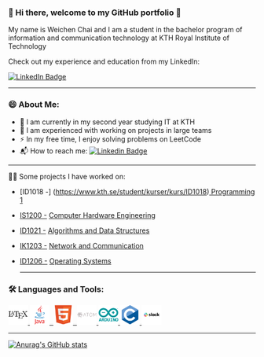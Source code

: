 

### 👋 Hi there, welcome to my GitHub portfolio 👋
My name is Weichen Chai and I am a student in the bachelor program of information and communication technology at KTH Royal Institute of Technology

Check out my experience and education from my LinkedIn:


<div id="badges">
  <a href="https://www.linkedin.com/in/weichen-chai-897479222/">
    <img src="https://img.shields.io/badge/LinkedIn-blue?style=for-the-badge&logo=linkedin&logoColor=white" alt="LinkedIn Badge"/>
  </a>
<div align="center">
</div>

 ---

### :smile: About Me:
  - 🌱 I am currently in my second year studying IT at KTH
  - 💬 I am experienced with working on projects in large teams
  - ⚡ In my free time, I enjoy solving problems on LeetCode
  - 📬 How to reach me: [![Linkedin Badge](https://img.shields.io/badge/-Weichen-blue?style=flat&logo=Linkedin&logoColor=white)](https://www.linkedin.com/in/weichen-chai-897479222/)
  
  ---
👨‍💻 Some projects I have worked on:
- [ID1018 -] (https://www.kth.se/student/kurser/kurs/ID1018)[ Programming 1](https://gits-15.sys.kth.se/weichenc/ID1018)
- [IS1200 -](https://www.kth.se/student/kurser/kurs/IS1200?l=en) [Computer Hardware Engineering](https://github.com/zwjc/IS1200-Projekt)
- [ID1021 -](https://www.kth.se/student/kurser/kurs/ID1021) [Algorithms and Data Structures](https://github.com/ChickenTheSlayer/ID1206)
- [IK1203 -](https://www.kth.se/student/kurser/kurs/IK1203?l=en) [Network and Communication](https://github.com/zwjc/ik1203)
- [ID1206 -](https://www.kth.se/student/kurser/kurs/ID1206) [Operating Systems](https://github.com/ChickenTheSlayer/ID1206)


  ---
### :hammer_and_wrench: Languages and Tools:
  <div>
    <a href="https://www.latex-project.org/">
    <img src="https://github.com/devicons/devicon/blob/master/icons/latex/latex-original.svg" title="LaTeX" **alt="Latex" width="40" height="40"/>
  <a href="https://www.java.com/en/">
    <img src="https://github.com/devicons/devicon/blob/master/icons/java/java-original-wordmark.svg" title="Java" alt="Java" width="40" height="40"/>&nbsp;
  <a href="https://html.com/html5/">
    <img src="https://github.com/devicons/devicon/blob/master/icons/html5/html5-original.svg" title="HTML5" alt="HTML" width="40" height="40"/>&nbsp;
  <a href="https://atom.io/">
    <img src="https://github.com/devicons/devicon/blob/master/icons/atom/atom-original-wordmark.svg" title="Atom" **alt="Atom" width="40" height="40"/>
  <a href="https://www.arduino.cc/">
    <img src="https://github.com/devicons/devicon/blob/master/icons/arduino/arduino-original-wordmark.svg" title="Arduino" **alt="Arduino" width="40" height="40"/>
  <a href="https://www.cprogramming.com/">
    <img src="https://github.com/devicons/devicon/blob/master/icons/c/c-original.svg" title="C Programming Language" **alt="C" width="40" height="40"/>
  <a href="https://slack.com/">
    <img src="https://github.com/devicons/devicon/blob/master/icons/slack/slack-original-wordmark.svg" title="Slack Workspace" **alt="Slack" width="40" height="40"/>

 
  ---

[![Anurag's GitHub stats](https://github-readme-stats.vercel.app/api?username=ChickenTheSlayer)](https://github.com/anuraghazra/github-readme-stats)



